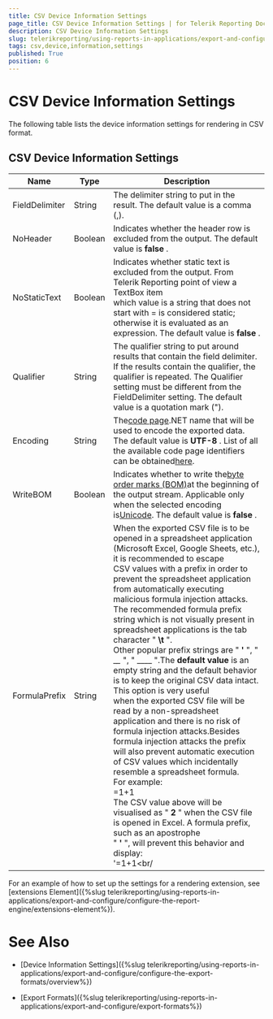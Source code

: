 ```yaml
---
title: CSV Device Information Settings
page_title: CSV Device Information Settings | for Telerik Reporting Documentation
description: CSV Device Information Settings
slug: telerikreporting/using-reports-in-applications/export-and-configure/configure-the-export-formats/csv-device-information-settings
tags: csv,device,information,settings
published: True
position: 6
---
```


# CSV Device Information Settings



The following table lists the device information settings for rendering in CSV format.

## CSV Device Information Settings




| Name | Type | Description |
| ------ | ------ | ------ |
|FieldDelimiter|String|The delimiter string to put in the result. The default value is a comma (,).|
|NoHeader|Boolean|Indicates whether the header row is excluded from the output. The default value is __false__ .|
|NoStaticText|Boolean|Indicates whether static text is excluded from the output. From Telerik Reporting point of view a TextBox item<br/>                which value is a string that does not start with = is considered static; otherwise it is evaluated as an expression. The default value is __false__ .|
|Qualifier|String|The qualifier string to put around results that contain the field delimiter. If the results contain the qualifier, the qualifier is repeated. The Qualifier setting must be different from the FieldDelimiter setting. The default value is a quotation mark (").|
|Encoding|String|The[code page](http://msdn.microsoft.com/en-us/library/windows/desktop/dd317752(v=vs.85).aspx).NET name that will be used to encode the exported data. The default value is __UTF-8__ . List of all the available code page identifiers can be obtained[here](http://msdn.microsoft.com/en-us/library/windows/desktop/dd317756(v=vs.85).aspx).|
|WriteBOM|Boolean|Indicates whether to write the[byte order marks (BOM)](http://msdn.microsoft.com/en-us/library/windows/desktop/dd374101(v=vs.85).aspx)at the beginning of the output stream. Applicable only when the selected encoding is[Unicode](http://msdn.microsoft.com/en-us/library/windows/desktop/dd374081(v=vs.85).aspx). The default value is __false__ .|
|FormulaPrefix|String|When the exported CSV file is to be opened in a spreadsheet application (Microsoft Excel, Google Sheets, etc.), it is recommended to escape<br/>                CSV values with a prefix in order to prevent the spreadsheet application from automatically executing malicious formula injection attacks.<br/>                The recommended formula prefix string which is not visually present in spreadsheet applications is the tab character " __\t__ ".<br/>                Other popular prefix strings are " __'__ ", " __\__ ", " ____ ".The __default value__ is an empty string and the default behavior is to keep the original CSV data intact. This option is very useful<br/>                when the exported CSV file will be read by a non-spreadsheet application and there is no risk of formula injection attacks.Besides formula injection attacks the prefix will also prevent automatic execution of CSV values which incidentally resemble a spreadsheet formula.<br/>                For example:<br/>	=1+1<br/>The CSV value above will be visualised as " __2__ " when the CSV file is opened in Excel. A formula prefix, such as an apostrophe<br/>                " __'__ ", will prevent this behavior and display:<br/>	'=1+1<br/|




For an example of how to set up the settings for a rendering extension, see [extensions Element]({%slug telerikreporting/using-reports-in-applications/export-and-configure/configure-the-report-engine/extensions-element%}).
        

# See Also


 * [Device Information Settings]({%slug telerikreporting/using-reports-in-applications/export-and-configure/configure-the-export-formats/overview%})

 * [Export Formats]({%slug telerikreporting/using-reports-in-applications/export-and-configure/export-formats%})
